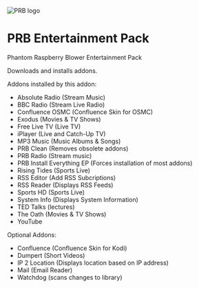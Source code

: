 ![PRB logo](https://github.com/PhantomRaspberryBlower/repository.prb-entertainment-pack-matrix/blob/master/repository.prb-entertainment-pack-matrix/icon.png)

PRB Entertainment Pack
======================

Phantom Raspberry Blower Entertainment Pack

Downloads and installs addons.

Addons installed by this addon:
  - Absolute Radio (Stream Music)
  - BBC Radio (Stream Live Radio)
  - Confluence OSMC (Confluence Skin for OSMC)
  - Exodus (Movies & TV Shows)
  - Free Live TV (Live TV)
  - iPlayer (Live and Catch-Up TV)
  - MP3 Music (Music Albums & Songs)
  - PRB Clean (Removes obsolete addons)
  - PRB Radio (Stream music)
  - PRB Install Everything EP (Forces installation of most addons)
  - Rising Tides (Sports Live)
  - RSS Editor (Add RSS Subcriptions)
  - RSS Reader (Displays RSS Feeds)
  - Sports HD (Sports Live)
  - System Info (Displays System Information)
  - TED Talks (lectures)
  - The Oath (Movies & TV Shows)
  - YouTube

Optional Addons:
  - Confluence (Confluence Skin for Kodi)
  - Dumpert (Short Videos)
  - IP 2 Location (Displays location based on IP address)
  - Mail (Email Reader)
  - Watchdog (scans changes to library)

